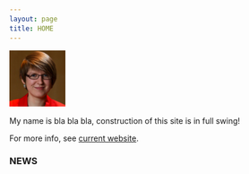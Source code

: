 ```yaml
---
layout: page
title: HOME
---
```


<img src="img/irina-gaynanova.jpg" alt="Me" style="width: 100px;"/>

My name is bla bla bla, construction of this site is in full swing!

For more info, see [current website](http://www.stat.tamu.edu/~irinag/).


### NEWS

